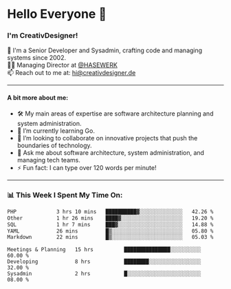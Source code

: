 # Hello Everyone 👋

### I'm CreativDesigner!

🔭 I'm a Senior Developer and Sysadmin, crafting code and managing systems since 2002.  
👨‍💼 Managing Director at [@HASEWERK](https://github.com/HASEWERK)  
📫 Reach out to me at: [hi@creativdesigner.de](mailto:hi@creativdesigner.de)  

---

#### A bit more about me:

- 🛠 My main areas of expertise are software architecture planning and system administration.
- 🌱 I’m currently learning Go.
- 👯 I’m looking to collaborate on innovative projects that push the boundaries of technology.
- 💬 Ask me about software architecture, system administration, and managing tech teams.
- ⚡ Fun fact: I can type over 120 words per minute!  

---

### 📊 **This Week I Spent My Time On:**

<!--START_SECTION:waka-->

```txt
PHP             3 hrs 10 mins   ██████████▓░░░░░░░░░░░░░░   42.26 %
Other           1 hr 26 mins    ████▓░░░░░░░░░░░░░░░░░░░░   19.20 %
SQL             1 hr 7 mins     ███▓░░░░░░░░░░░░░░░░░░░░░   14.88 %
YAML            26 mins         █▒░░░░░░░░░░░░░░░░░░░░░░░   05.80 %
Markdown        22 mins         █▒░░░░░░░░░░░░░░░░░░░░░░░   05.03 %
```

<!--END_SECTION:waka-->

```text
Meetings & Planning   15 hrs          ███████████████░░░░░░░░░░   60.00 % 
Developing            8 hrs           ████████░░░░░░░░░░░░░░░░░   32.00 % 
Sysadmin              2 hrs           █░░░░░░░░░░░░░░░░░░░░░░░░   08.00 %

